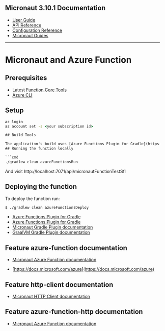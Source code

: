 ## Micronaut 3.10.1 Documentation

- [User Guide](https://docs.micronaut.io/3.10.1/guide/index.html)
- [API Reference](https://docs.micronaut.io/3.10.1/api/index.html)
- [Configuration Reference](https://docs.micronaut.io/3.10.1/guide/configurationreference.html)
- [Micronaut Guides](https://guides.micronaut.io/index.html)
---

# Micronaut and Azure Function

## Prerequisites

- Latest [Function Core Tools](https://aka.ms/azfunc-install)
- [Azure CLI](https://docs.microsoft.com/en-us/cli/azure/)

## Setup

```cmd
az login
az account set -s <your subscription id>

## Build Tools

The application's build uses [Azure Functions Plugin for Gradle](https://plugins.gradle.org/plugin/com.microsoft.azure.azurefunctions).
## Running the function locally

```cmd
./gradlew clean azureFunctionsRun
```

And visit http://localhost:7071/api/micronautFunctionTestSfl

## Deploying the function

To deploy the function run:

```bash
$ ./gradlew clean azureFunctionsDeploy
```



- [Azure Functions Plugin for Gradle](https://plugins.gradle.org/plugin/com.microsoft.azure.azurefunctions)
- [Azure Functions Plugin for Gradle](https://plugins.gradle.org/plugin/com.microsoft.azure.azurefunctions)
- [Micronaut Gradle Plugin documentation](https://micronaut-projects.github.io/micronaut-gradle-plugin/latest/)
- [GraalVM Gradle Plugin documentation](https://graalvm.github.io/native-build-tools/latest/gradle-plugin.html)
## Feature azure-function documentation

- [Micronaut Azure Function documentation](https://micronaut-projects.github.io/micronaut-azure/latest/guide/index.html#simpleAzureFunctions)

- [https://docs.microsoft.com/azure](https://docs.microsoft.com/azure)


## Feature http-client documentation

- [Micronaut HTTP Client documentation](https://docs.micronaut.io/latest/guide/index.html#httpClient)


## Feature azure-function-http documentation

- [Micronaut Azure Function documentation](https://micronaut-projects.github.io/micronaut-azure/latest/guide/index.html#azureHttpFunctions)


